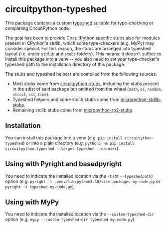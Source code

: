 # circuitpython-typeshed

This package contains a custom [typeshed](https://github.com/python/typeshed) suitable for type-checking or completing 
CircuitPython code.

The goal has been to provide CircuitPython specific stubs also for modules present in CPython's stdlib, which 
some type-checkers (e.g. MyPy) may consider special.
For this reason, the stubs are arranged into typeshed layout (i.e. under `stdlib` and `stubs` folders). 
This means, it doesn't suffice to install this package into a venv -- you also
need to set your type-checker's typeshed path to the installation directory of this package.

The stubs and typeshed helpers are compiled from the following sources.

* Most stubs come from [circuitpython-stubs](https://pypi.org/project/circuitpython-stubs/), including the stubs present in the sdist of said package
  but omitted from the wheel (`math`, `os`, `random`, `struct`, `ssl`, `time`).
* Typeshed helpers and some stdlib stubs come from [micropython-stdlib-stubs](https://pypi.org/project/micropython-stdlib-stubs/).
* Remaining stdlib stubs come from [micropython-rp2-stubs](https://pypi.org/project/micropython-rp2-stubs/).  

## Installation

You can install this package into a venv (e.g. `pip install circuitython-typeshed`) or into a plain directory
(e.g. `python3 -m pip install circuitpython-typeshed --target typeshed --no-user`).

## Using with Pyright and basedpyright

You need to indicate the installed location via the `-t` (or `--typeshedpath`) option (e.g.
 `pyright -t .venv/lib/python3.10/site-packages my-code.py` or `pyright -t typeshed my-code.py`).

## Using with MyPy

You need to indicate the installed location via the `--custom-typeshed-dir` option (e.g. `mypy --custom-typeshed-dir typeshed my-code.py`).
  